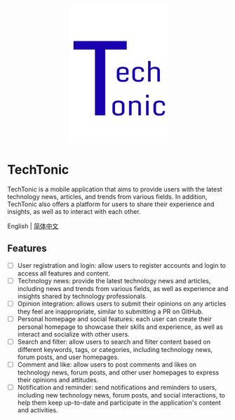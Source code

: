 <div align="center">
  <img src="./assets/logo.png" />
</div>

# TechTonic

TechTonic is a mobile application that aims to provide users with the latest technology news, articles, and trends from various fields. In addition, TechTonic also offers a platform for users to share their experience and insights, as well as to interact with each other.

English | [简体中文](README.zh.md)

## Features

- [ ] User registration and login: allow users to register accounts and login to access all features and content.
- [ ] Technology news: provide the latest technology news and articles, including news and trends from various fields, as well as experience and insights shared by technology professionals.
- [ ] Opinion integration: allows users to submit their opinions on any articles they feel are inappropriate, similar to submitting a PR on GitHub.
- [ ] Personal homepage and social features: each user can create their personal homepage to showcase their skills and experience, as well as interact and socialize with other users.
- [ ] Search and filter: allow users to search and filter content based on different keywords, tags, or categories, including technology news, forum posts, and user homepages.
- [ ] Comment and like: allow users to post comments and likes on technology news, forum posts, and other user homepages to express their opinions and attitudes.
- [ ] Notification and reminder: send notifications and reminders to users, including new technology news, forum posts, and social interactions, to help them keep up-to-date and participate in the application's content and activities.
